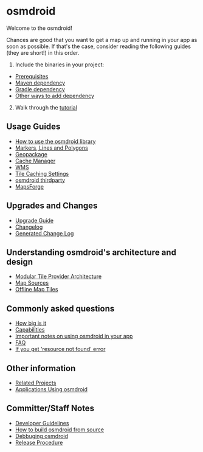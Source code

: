 # osmdroid

Welcome to the osmdroid!

Chances are good that you want to get a map up and running in your app as soon as possible. If that's the case, consider reading the following guides (they are short!) in this order.

1. Include the binaries in your project:
  * [Prerequisites](Prerequisites)
  * [Maven dependency](How-to-include-OsmDroid-in-a-Maven-Android-project)
  * [Gradle dependency](How-to-add-the-osmdroid-library-via-Gradle)
  * [Other ways to add dependency](How-to-include-OsmDroid-in-a-non-Gradle,-non-Maven-project)
2. Walk through the [tutorial](How-to-use-the-osmdroid-library)


## Usage Guides
 * [How to use the osmdroid library](How-to-use-the-osmdroid-library)
 * [Markers, Lines and Polygons](Markers,-Lines-and-Polygons)
 * [Geopackage](Geopackage-Support)
 * [Cache Manager](Cache-Manager)
 * [WMS](WMS-Support)
 * [Tile Caching Settings](Tile-Caching-Settings)
 * [osmdroid thirdparty](osmdroid-thirdparty)
 * [MapsForge](Mapsforge)

## Upgrades and Changes
 * [Upgrade Guide](Upgrade-Guide)
 * [Changelog](Changelog)
 * [Generated Change Log](Generated-Change-Log)

## Understanding osmdroid's architecture and design
 * [Modular Tile Provider Architecture](Modular-Tile-Provider-Architecture)
 * [Map Sources](Map-Sources)
 * [Offline Map Tiles](Offline-Map-Tiles)

## Commonly asked questions
 * [How big is it](How-big-is-it)
 * [Capabilities](capabilities)
 * [Important notes on using osmdroid in your app](Important-notes-on-using-osmdroid-in-your-app)
 * [FAQ](FAQ)
 * [If you get 'resource not found' error](If-you-get-'resource-not-found'-error)

## Other information

 * [Related Projects](Related-Projects)
 * [Applications Using osmdroid](Applications-Using-osmdroid)

## Committer/Staff Notes

 * [Developer Guidelines](Developer-Guidelines)
 * [How to build osmdroid from source](How-to-build-osmdroid-from-source)
 * [Debbuging osmdroid](Debugging-osmdroid)
 * [Release Procedure](Release-Procedure)
